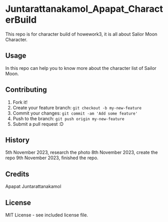 # Juntarattanakamol_Apapat_CharacterBuild
This repo is for character build of howework3, it is all about Salior Moon Character.

## Usage

In this repo can help you to know more about the character list of Sailor Moon.

## Contributing

1. Fork it!
2. Create your feature branch: `git checkout -b my-new-feature`
3. Commit your changes: `git commit -am 'Add some feature'`
4. Push to the branch: `git push origin my-new-feature`
5. Submit a pull request :D

## History

5th November 2023, research the photo
8th November 2023, create the repo
9th November 2023, finished the repo.

## Credits

Apapat Juntarattanakamol

## License

MIT License - see included license file.
